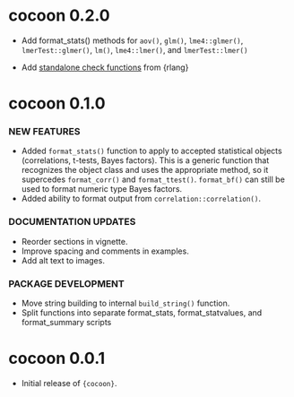 # cocoon 0.2.0

* Add format_stats() methods for `aov()`, `glm()`, `lme4::glmer()`, `lmerTest::glmer()`, `lm()`, `lme4::lmer()`, and `lmerTest::lmer()`

* Add [standalone check functions](https://posit-conf-2024.github.io/programming-r/01-functions-01-advanced.html#standalone-functions-from-rlang) from {rlang}

# cocoon 0.1.0

### NEW FEATURES

* Added `format_stats()` function to apply to accepted statistical objects (correlations, t-tests, Bayes factors). This is a generic function that recognizes the object class and uses the appropriate method, so it supercedes `format_corr()` and `format_ttest()`. `format_bf()` can still be used to format numeric type Bayes factors.
* Added ability to format output from `correlation::correlation()`.

### DOCUMENTATION UPDATES

* Reorder sections in vignette.
* Improve spacing and comments in examples.
* Add alt text to images.

### PACKAGE DEVELOPMENT

* Move string building to internal `build_string()` function.
* Split functions into separate format_stats, format_statvalues, and format_summary scripts


# cocoon 0.0.1

* Initial release of `{cocoon}`.
